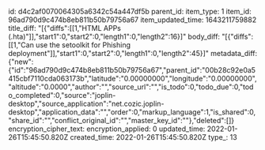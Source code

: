id: d4c2af0070064305a6342c54a447df5b
parent_id: 
item_type: 1
item_id: 96ad790d9c474b8eb811b50b79756a67
item_updated_time: 1643211759882
title_diff: "[{\"diffs\":[[1,\"HTML APPs (.hta)\"]],\"start1\":0,\"start2\":0,\"length1\":0,\"length2\":16}]"
body_diff: "[{\"diffs\":[[1,\"Can use the setoolkit for Phishing deployment\"]],\"start1\":0,\"start2\":0,\"length1\":0,\"length2\":45}]"
metadata_diff: {"new":{"id":"96ad790d9c474b8eb811b50b79756a67","parent_id":"00b28c92e0a5415cbf7110cda063173b","latitude":"0.00000000","longitude":"0.00000000","altitude":"0.0000","author":"","source_url":"","is_todo":0,"todo_due":0,"todo_completed":0,"source":"joplin-desktop","source_application":"net.cozic.joplin-desktop","application_data":"","order":0,"markup_language":1,"is_shared":0,"share_id":"","conflict_original_id":"","master_key_id":""},"deleted":[]}
encryption_cipher_text: 
encryption_applied: 0
updated_time: 2022-01-26T15:45:50.820Z
created_time: 2022-01-26T15:45:50.820Z
type_: 13